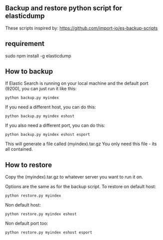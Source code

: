 ## Backup and restore python script for elasticdump 

These scripts inspired by:
https://github.com/import-io/es-backup-scripts

## requirement
sudo npm install -g elasticdump

## How to backup
If Elastic Search is running on your local machine and the default port (9200), you can just run it like this:

    python backup.py myindex

If you need a different host, you can do this:

    python backup.py myindex eshost

If you also need a different port, you can do this:

    python backup.py myindex eshost esport

This will generate a file called (myindex).tar.gz You only need this file - its all contained.


## How to restore
Copy the (myindex).tar.gz to whatever server you want to run it on.

Options are the same as for the backup script. To restore on default host:

    python restore.py myindex

Non default host:

    python restore.py myindex eshost

Non default port too:

    python restore.py myindex eshost esport


